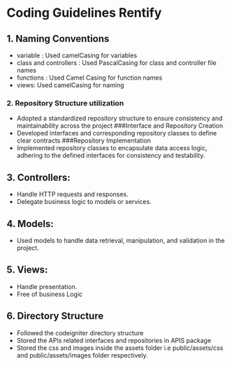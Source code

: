 # Coding Guidelines Rentify

## 1. Naming Conventions
- variable : Used camelCasing for variables 
- class and controllers : Used PascalCasing for class and controller file names
- functions : Used Camel Casing for function names
- views: Used camelCasing for naming

### 2. Repository Structure utilization
- Adopted a standardized repository structure to ensure consistency and maintainability across the project
###Interface and Repository Creation
- Developed interfaces and corresponding repository classes to define clear contracts 
###Repository Implementation
- Implemented repository classes to encapsulate data access logic, adhering to the defined interfaces for consistency and testability.

## 3. Controllers:
- Handle HTTP requests and responses.
- Delegate business logic to models or services.

## 4. Models:
- Used models to handle data retrieval, manipulation, and validation in the project.

## 5. Views:
- Handle presentation.
- Free of business Logic

## 6. Directory Structure
- Followed the codeigniter directory structure
- Stored the APIs related interfaces and repositories in APIS package
- Stored the css and images inside the assets folder i.e public/assets/css and public/assets/images folder respectively.

